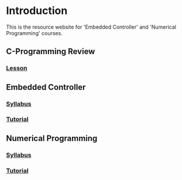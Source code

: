 # Introduction

This is the resource  website for 'Embedded Controller' and 'Numerical Programming' courses.



## C-Programming Review

### [Lesson](c-programming/c-programming-review.md)



## Embedded Controller
### [Syllabus](course/syllabus.md)
### [Tutorial](course/tutorial.md)



## Numerical Programming

### [Syllabus](numerical-programming/syllabus.md)
### [Tutorial](numerical-programming/ta-tutorial.md)